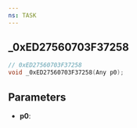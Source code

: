 ```yaml
---
ns: TASK
---
```

## _0xED27560703F37258

```c
// 0xED27560703F37258
void _0xED27560703F37258(Any p0);
```

## Parameters
* **p0**:
